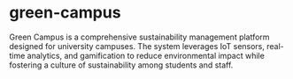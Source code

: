 # green-campus
Green Campus is a comprehensive sustainability management platform designed for university campuses. 
The system leverages IoT sensors, real-time analytics, and gamification to reduce environmental impact 
while fostering a culture of sustainability among students and staff.
